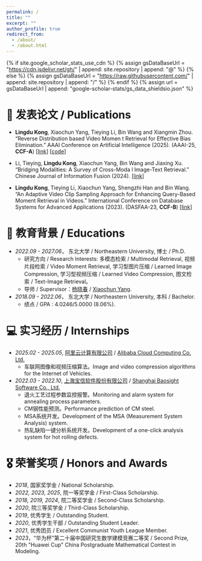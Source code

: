 ```yaml
---
permalink: /
title: ""
excerpt: ""
author_profile: true
redirect_from: 
  - /about/
  - /about.html
---
```


{% if site.google_scholar_stats_use_cdn %}
{% assign gsDataBaseUrl = "https://cdn.jsdelivr.net/gh/" | append: site.repository | append: "@" %}
{% else %}
{% assign gsDataBaseUrl = "https://raw.githubusercontent.com/" | append: site.repository | append: "/" %}
{% endif %}
{% assign url = gsDataBaseUrl | append: "google-scholar-stats/gs_data_shieldsio.json" %}

<span class='anchor' id='about-me'></span>





# 📝 发表论文 / Publications 

- **Lingdu Kong**, Xiaochun Yang, Tieying Li, Bin Wang and Xiangmin Zhou. “Reverse Distribution based Video Momen
t Retrieval for Effective Bias Elimination.” AAAI Conference on Artificial Intelligence (2025). (AAAI-25, **CCF-A**) \[[link](https://ojs.aaai.org/index.php/AAAI/article/view/33302)\] \[[code](https://github.com/NoobKLD/ReDis-VMR)\]

- Li, Tieying, **Lingdu Kong**, Xiaochun Yang, Bin Wang and Jiaxing Xu. “Bridging Modalities: A Survey of Cross-Moda
l Image-Text Retrieval.” Chinese Journal of Information Fusion (2024). \[[link](https://www.icck.org/article/abs/cjif.2024.361895)\]

- **Lingdu Kong**, Tieying Li, Xiaochun Yang, Shengzhi Han and Bin Wang. “An Adaptive Video Clip Sampling Approach for Enhancing Query-Based Moment Retrieval in Videos.” International Conference on Database Systems for Advanced Applications (2023). (DASFAA-23, **CCF-B**) \[[link](https://doi.org/10.1007/978-3-031-30675-4_28)\]



# 📖 教育背景 / Educations
- *2022.09 - 2027.06*， 东北大学 / Northeastern University, 博士 / Ph.D.
    - 研究方向 / Research Interests: 多模态检索 / Multimodal Retrieval, 视频片段检索 / Video Moment Retrieval, 学习型图片压缩 / Learned Image Compression, 学习型视频压缩 / Learned Video Compression, 图文检索 / Text-Image Retrieval。
    - 导师 / Supervisor：[杨晓春](http://faculty.neu.edu.cn/yangxiaochun/zh_CN/zdylm/263676/list/) / [Xiaochun Yang](http://faculty.neu.edu.cn/yangxiaochun/zh_CN/zdylm/263676/list/).
- *2018.09 - 2022.06*， 东北大学 / Northeastern University, 本科 / Bachelor.
    - 绩点 / GPA : 4.0246/5.0000 (8.06%).



# 💻 实习经历 / Internships
- *2025.02 - 2025.05*, [阿里云计算有限公司](https://www.aliyun.com/) / [Alibaba Cloud Computing Co. Ltd.](https://www.aliyun.com/)
    - 车联网图像和视频压缩算法。Image and video compression algorithms for the Internet of Vehicles.
- *2022.03 - 2022.10*, [上海宝信软件股份有限公司](https://www.baosight.com/) / [Shanghai Baosight Software Co., Ltd.](https://www.baosight.com/)
    - 退火工艺过程参数监控报警。Monitoring and alarm system for annealing process parameters.
    - CM钢性能预测。Performance prediction of CM steel.
    - MSA系统开发。Development of the MSA (Measurement System Analysis) system.
    - 热轧缺陷一键分析系统开发。Development of a one-click analysis system for hot rolling defects.


# 🎖 荣誉奖项 / Honors and Awards

- *2018*, 国家奖学金 / National Scholarship.
- *2022, 2023, 2025*, 院一等奖学金 / First-Class Scholarship.
- *2018, 2019, 2024*, 院二等奖学金 / Second-Class Scholarship.
- *2020*, 院三等奖学金 / Third-Class Scholarship.
- *2019*, 优秀学生 / Outstanding Student.
- *2020*, 优秀学生干部 / Outstanding Student Leader.
- *2021*, 优秀团员 / Excellent Communist Youth League Member.
- *2023*，“华为杯”第二十届中国研究生数学建模竞赛二等奖 / Second Prize, 20th "Huawei Cup" China Postgraduate Mathematical Contest in Modeling.
